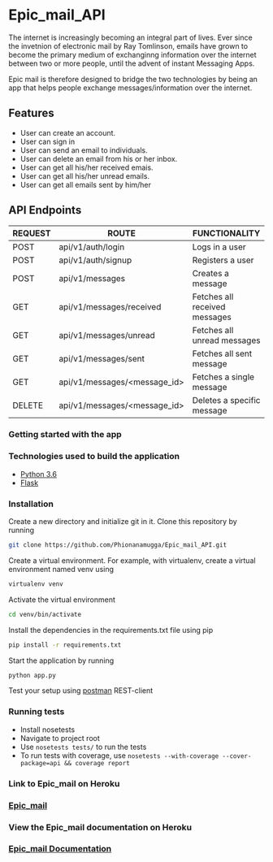# Epic_mail_API
The internet is increasingly becoming an integral part of lives. Ever since the invetnion of electronic mail by Ray Tomlinson, emails have grown to become the primary medium of exchanginng information over the internet between two or more people, until the advent of instant Messaging Apps.

Epic mail is therefore designed to bridge the two technologies by being an app that helps people exchange messages/information over the internet.
## Features
-   User can create an account.
-   User can sign in 
-   User can send an email to individuals.
-   User can delete an email from his or her inbox.
-   User can get all his/her received emais.
-   User can get all his/her unread emails.
-   User can get all emails sent by him/her

## API Endpoints

| REQUEST | ROUTE                           | FUNCTIONALITY                 |
| ------- | ------------------------------- | ----------------------------- |
| POST    | api/v1/auth/login               | Logs in a user                |
| POST    | api/v1/auth/signup              | Registers a user              |
| POST    | api/v1/messages                 | Creates a message             |
| GET     | api/v1/messages/received        | Fetches all received messages |
| GET     | api/v1/messages/unread          | Fetches all unread messages   |
| GET     | api/v1/messages/sent            | Fetches all sent message      |
| GET     | api/v1/messages/&lt;message_id> | Fetches a single message      |
| DELETE  | api/v1/messages/&lt;message_id> | Deletes a specific message    |

### Getting started with the app

### Technologies used to build the application

-   [Python 3.6](https://docs.python.org/3/)
-   [Flask](http://flask.pocoo.org/)

### Installation

Create a new directory and initialize git in it. Clone this repository by running

```sh
git clone https://github.com/Phionanamugga/Epic_mail_API.git
```

Create a virtual environment. For example, with virtualenv, create a virtual environment named venv using

```sh
virtualenv venv
```

Activate the virtual environment

```sh
cd venv/bin/activate
```

Install the dependencies in the requirements.txt file using pip

```sh
pip install -r requirements.txt
```

Start the application by running

```sh
python app.py
```

Test your setup using [postman](www.getpostman.com) REST-client

### Running tests

-   Install nosetests
-   Navigate to project root
-   Use `nosetests tests/` to run the tests
-   To run tests with coverage, use `nosetests --with-coverage --cover-package=api && coverage report`

### Link to Epic_mail on Heroku

### [Epic_mail](https://.com/)

### View the Epic_mail documentation on Heroku

### [Epic_mail Documentation](https://.herokuapp.com/apidocs)